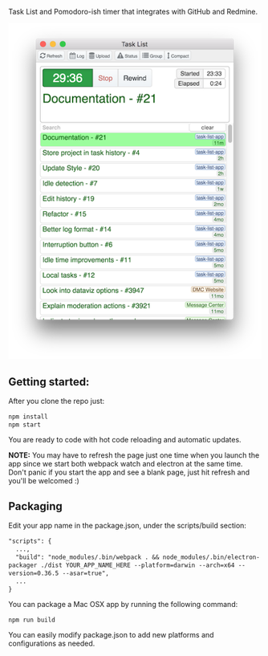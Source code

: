 Task List and Pomodoro-ish timer that integrates with GitHub and Redmine.

![](ScreenShot.png)

## Getting started:

After you clone the repo just:

```
npm install
npm start
```

You are ready to code with hot code reloading and automatic updates.

**NOTE:** You may have to refresh the page just one time when you launch the app since we start both webpack watch and electron at the same time. Don't panic if you start the app and see a blank page, just hit refresh and you'll be welcomed :)


## Packaging

Edit your app name in the package.json, under the scripts/build section:

```
"scripts": {
  ...,
  "build": "node_modules/.bin/webpack . && node_modules/.bin/electron-packager ./dist YOUR_APP_NAME_HERE --platform=darwin --arch=x64 --version=0.36.5 --asar=true",
  ...
}
```

You can package a Mac OSX app by running the following command:

```
npm run build
```

You can easily modify package.json to add new platforms and configurations as needed.
